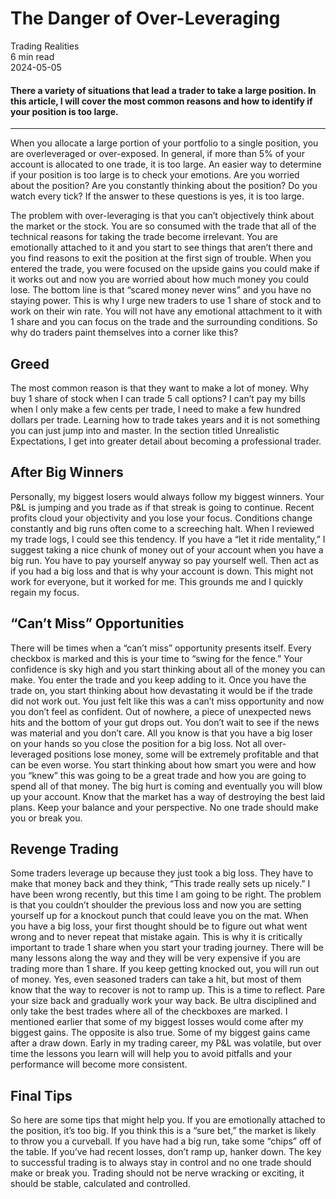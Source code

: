 
<div class="bg-secondary">
<h1 class="py-5 ms-3 ms-md-4 my-0">The Danger of Over-Leveraging</h1>
</div>
<div class="d-flex align-items-center flex-wrap text-muted ps-3 ps-md-4 py-3 border-top border-bottom">
<div class="border-end pe-3 me-3">
<span class="badge bg-faded-primary text-primary">
Trading Realities </span>
</div>
<div class="fs-sm pe-3 border-end me-3">6 min read</div>
<div class="fs-sm">
2024-05-05 </div>
</div>
<section class="px-3 px-md-4 py-4">
<h4 class="wp-block-heading">There a variety of situations that lead a trader to take a large position. In this article, I will cover the most common reasons and how to identify if your position is too large.</h4>
<hr class="wp-block-separator has-alpha-channel-opacity">
<p>When you allocate a large portion of your portfolio to a single position, you are overleveraged or over-exposed. In general, if more than 5% of your account is allocated to one trade, it is too large. An easier way to determine if your position is too large is to check your emotions. Are you worried about the position? Are you constantly thinking about the position? Do you watch every tick? If the answer to these questions is yes, it is too large. </p>
<p>The problem with over-leveraging is that you can’t objectively think about the market or the stock. You are so consumed with the trade that all of the technical reasons for taking the trade become irrelevant. You are emotionally attached to it and you start to see things that aren’t there and you find reasons to exit the position at the first sign of trouble. When you entered the trade, you were focused on the upside gains you could make if it works out and now you are worried about how much money you could lose. The bottom line is that “scared money never wins” and you have no staying power. This is why I urge new traders to use 1 share of stock and to work on their win rate. You will not have any emotional attachment to it with 1 share and you can focus on the trade and the surrounding conditions. So why do traders paint themselves into a corner like this? </p>
<h2 class="wp-block-heading" id="Greed">Greed</h2>
<p>The most common reason is that they want to make a lot of money. Why buy 1 share of stock when I can trade 5 call options? I can’t pay my bills when I only make a few cents per trade, I need to make a few hundred dollars per trade. Learning how to trade takes years and it is not something you can just jump into and master. In the section titled Unrealistic Expectations, I get into greater detail about becoming a professional trader. </p>
<h2 class="wp-block-heading" id="After_Big_Winners">After Big Winners</h2>
<p>Personally, my biggest losers would always follow my biggest winners. Your P&amp;L is jumping and you trade as if that streak is going to continue. Recent profits cloud your objectivity and you lose your focus. Conditions change constantly and big runs often come to a screeching halt. When I reviewed my trade logs, I could see this tendency. If you have a “let it ride mentality,” I suggest taking a nice chunk of money out of your account when you have a big run. You have to pay yourself anyway so pay yourself well. Then act as if you had a big loss and that is why your account is down. This might not work for everyone, but it worked for me. This grounds me and I quickly regain my focus. </p>
<h2 class="wp-block-heading" id="oo__Can_t_Miss_Opportunities">“Can’t Miss” Opportunities</h2>
<p>There will be times when a “can’t miss” opportunity presents itself. Every checkbox is marked and this is your time to “swing for the fence.” Your confidence is sky high and you start thinking about all of the money you can make. You enter the trade and you keep adding to it. Once you have the trade on, you start thinking about how devastating it would be if the trade did not work out. You just felt like this was a can’t miss opportunity and now you don’t feel as confident. Out of nowhere, a piece of unexpected news hits and the bottom of your gut drops out. You don’t wait to see if the news was material and you don’t care. All you know is that you have a big loser on your hands so you close the position for a big loss. Not all over-leveraged positions lose money, some will be extremely profitable and that can be even worse. You start thinking about how smart you were and how you “knew” this was going to be a great trade and how you are going to spend all of that money. The big hurt is coming and eventually you will blow up your account. Know that the market has a way of destroying the best laid plans. Keep your balance and your perspective. No one trade should make you or break you. </p>
<h2 class="wp-block-heading" id="Revenge_Trading">Revenge Trading</h2>
<p>Some traders leverage up because they just took a big loss. They have to make that money back and they think, “This trade really sets up nicely.” I have been wrong recently, but this time I am going to be right. The problem is that you couldn’t shoulder the previous loss and now you are setting yourself up for a knockout punch that could leave you on the mat. When you have a big loss, your first thought should be to figure out what went wrong and to never repeat that mistake again. This is why it is critically important to trade 1 share when you start your trading journey. There will be many lessons along the way and they will be very expensive if you are trading more than 1 share. If you keep getting knocked out, you will run out of money. Yes, even seasoned traders can take a hit, but most of them know that the way to recover is not to ramp up. This is a time to reflect. Pare your size back and gradually work your way back. Be ultra disciplined and only take the best trades where all of the checkboxes are marked. I mentioned earlier that some of my biggest losses would come after my biggest gains. The opposite is also true. Some of my biggest gains came after a draw down. Early in my trading career, my P&amp;L was volatile, but over time the lessons you learn will will help you to avoid pitfalls and your performance will become more consistent.</p>
<h2 class="wp-block-heading" id="Final_Tips">Final Tips</h2>
<p>So here are some tips that might help you. If you are emotionally attached to the position, it’s too big. If you think this is a “sure bet,” the market is likely to throw you a curveball. If you have had a big run, take some “chips” off of the table. If you’ve had recent losses, don’t ramp up, hanker down. The key to successful trading is to always stay in control and no one trade should make or break you. Trading should not be nerve wracking or exciting, it should be stable, calculated and controlled.</p>
</section>
